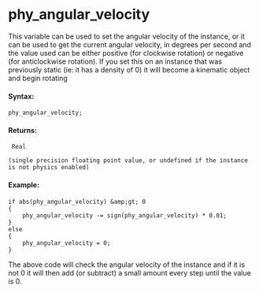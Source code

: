 # phy_angular_velocity

This variable can be used to set the angular velocity of the instance,
or it can be used to get the current angular velocity, in degrees per
second and the value used can be either positive (for clockwise
rotation) or negative (for anticlockwise rotation). If you set this on
an instance that was previously static (ie: it has a density of 0) it
will become a kinematic object and begin rotating

#### Syntax:

``` gml
phy_angular_velocity;
```

#### Returns:

``` gml
 Real

(single precision floating point value, or undefined if the instance is not physics enabled)
```

#### Example:

``` gml
if abs(phy_angular_velocity) &amp;gt; 0
{
    phy_angular_velocity -= sign(phy_angular_velocity) * 0.01;
}
else
{
    phy_angular_velocity = 0;
}
```

The above code will check the angular velocity of the instance and if it
is not 0 it will then add (or subtract) a small amount every step until
the value is 0.
